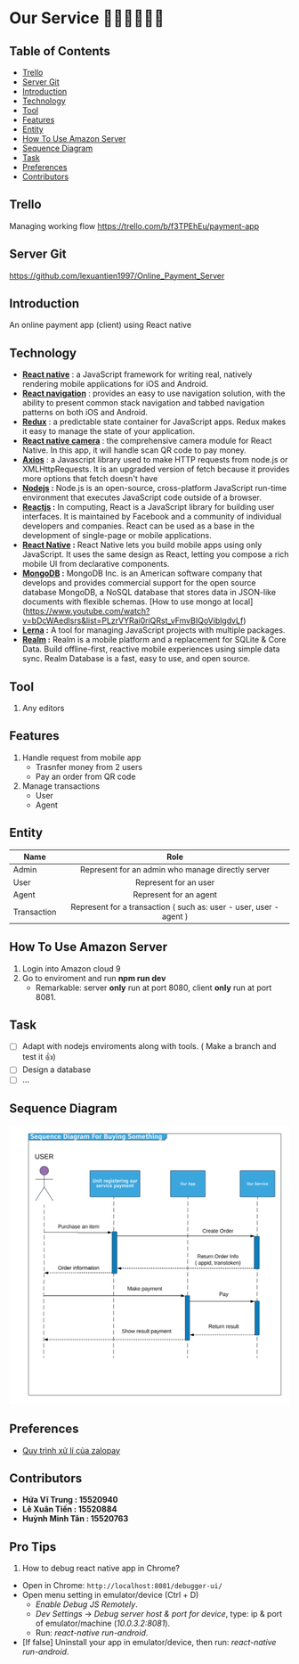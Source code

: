 # Our Service :steam_locomotive::train::train::train::train::train:

## Table of Contents

- [Trello](#trello)
- [Server Git](#server-git)
- [Introduction](#introduction)
- [Technology](#technology)
- [Tool](#tool)
- [Features](#features)
- [Entity](#entity)
- [How To Use Amazon Server](#how-to-use-amazon-server)
- [Sequence Diagram](#sequence-diagram)
- [Task](#task)
- [Preferences](#preferences)
- [Contributors](#contributors)

## Trello

Managing working flow
https://trello.com/b/f3TPEhEu/payment-app

## Server Git

https://github.com/lexuantien1997/Online_Payment_Server

## Introduction

An online payment app (client) using React native

## Technology

- __[React native](https://facebook.github.io/react-native/)__ : a JavaScript framework for writing real, natively rendering mobile applications for iOS and Android.
- __[React navigation](https://reactnavigation.org/)__ :  provides an easy to use navigation solution, with the ability to present common stack navigation and tabbed navigation patterns on both iOS and Android.
- __[Redux](https://redux.js.org/)__ : a predictable state container for JavaScript apps. Redux makes it easy to manage the state of your application.
- __[React native camera](https://github.com/react-native-community/react-native-camera)__ : the comprehensive camera module for React Native. In this app, it will handle scan QR code to pay money.
- __[Axios](https://github.com/axios/axios)__ :  a Javascript library used to make HTTP requests from node.js or XMLHttpRequests. It is an upgraded version of fetch because it provides more options that fetch doesn't have
- __[Nodejs](https://nodejs.org/en/) :__ Node.js is an open-source, cross-platform JavaScript run-time environment that executes JavaScript code outside of a browser.
- __[Reactjs](https://reactjs.org/) :__  In computing, React is a JavaScript library for building user interfaces. It is maintained by Facebook and a community of individual developers and companies. React can be used as a base in the development of single-page or mobile applications.
- __[React Native](https://facebook.github.io/react-native/) :__ React Native lets you build mobile apps using only JavaScript. It uses the same design as React, letting you compose a rich mobile UI from declarative components.
- __[MongoDB](https://www.mongodb.com/) :__ MongoDB Inc. is an American software company that develops and provides commercial support for the open source database MongoDB, a NoSQL database that stores data in JSON-like documents with flexible schemas. [How to use mongo at local] (https://www.youtube.com/watch?v=bDcWAedlsrs&list=PLzrVYRai0riQRst_vFmvBIQoViblgdvLf)
- __[Lerna](https://lernajs.io/) :__ A tool for managing JavaScript projects with multiple packages.
- __[Realm](https://realm.io/) :__  Realm is a mobile platform and a replacement for SQLite & Core Data. Build offline-first, reactive mobile experiences using simple data sync. Realm Database is a fast, easy to use, and open source.

## Tool

1. Any editors

## Features

1. Handle request from mobile app
    - Trasnfer money from 2 users
    - Pay an order from QR code
2. Manage transactions
    - User
    - Agent

## Entity

| Name     |      Role |
|----------|:-------------:|
| Admin     |Represent for an admin who manage directly server |
| User     |Represent for an user |
| Agent    |Represent for an agent|
| Transaction | Represent for a transaction ( such as: user - user, user - agent )     |

## How To Use Amazon Server

1. Login into Amazon cloud 9
2. Go to enviroment and run **npm run dev**
    - Remarkable: server **only** run at port 8080, client **only** run at port 8081.
    
## Task

- [ ] Adapt with nodejs enviroments along with tools. ( Make a branch and test it :+1:)
- [ ] Design a database
- [ ] ...

## Sequence Diagram

![Image description](assests/Websequencediagram.png)

## Preferences

- [Quy trình xử lí của zalopay](https://developers.zalopay.vn/docs/webtoapp/index.html#t-ng-quan)

## Contributors

- **Hứa Vĩ Trung : 15520940**
- **Lê Xuân Tiến : 15520884**
- **Huỳnh Minh Tân : 15520763**

## Pro Tips

1. How to debug react native app in Chrome?

- Open in Chrome: `http://localhost:8081/debugger-ui/`
- Open menu setting in emulator/device (Ctrl + D)
  - *Enable Debug JS Remotely*.
  - *Dev Settings* -> *Debug server host & port for device*, type: ip & port of emulator/machine (*10.0.3.2:8081*).
  - Run: *react-native run-android*.
- [If false] Uninstall your app in emulator/device, then run: *react-native run-android*.
